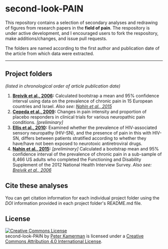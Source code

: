 second-look-PAIN
======================

This repository contains a selection of secondary analyses and redrawing of figures from research papers in the **field of pain**. The respository is under active development, and I encouraged users to fork the respository, make additions/changes, and issue pull requests. 

The folders are named according to the first author and publication date of the article from which data were extracted.

****

## Project folders 
*(listed in chronological order of article publication date)*   

1. **[Breivik et al., 2006](/breivik-2006/README.md):** Calculated bootstrap a mean and 95% confidence interval using data on the prevalence of chronic pain in 15 European countries and Israel. *Also see: [Nahin et al., 2015](/nahin-2015)*
2. **[Cepeda et al., 2009](/cepeda-2009/Placebo.R):** Changes in pain intensity and proportion of placebo responders in clinical trials for various neuropathic pain conditions. *[preliminary]*
3. **[Ellis et al., 2010](/ellis-2010/README.md):** Examined whether the prevalence of HIV-associated sensory neuropathy (HIV-SN), and the presence of pain in this with HIV-SN, differs between patients stratified according to whether they have/have not been exposed to neurotoxic antiretroviral drugs. 
4. **[Nahin et al., 2015](/nahin-2015):** *[preliminary]* Calculated a bootstrap mean and 95% confidence interval of the prevalence of chronic pain in a sub-sample of 8,466 US adults who completed the Functioning and Disability Supplement of the 2012 National Health Interview Survey. *Also see: [Breivik et al., 2006](/breivik-2006/README.md)* 

Cite these analyses
-------------------
You can get citation information for each individual project folder using the _DOI_ information provided in each project folder's README.md file.

License
-------
<a rel="license" href="http://creativecommons.org/licenses/by/4.0/"><img alt="Creative Commons License" style="border-width:0" src="https://i.creativecommons.org/l/by-sa/4.0/88x31.png" /></a><br /><span xmlns:dct="http://purl.org/dc/terms/" property="dct:title">second-look-PAIN</span> by <a xmlns:cc="http://creativecommons.org/ns#" href="https://github.com/kamermanpr/second-look-PAIN.git" property="cc:attributionName" rel="cc:attributionURL">Peter Kamerman</a> is licensed under a <a rel="license" href="http://creativecommons.org/licenses/by/4.0/">Creative Commons Attribution 4.0 International License</a>.

